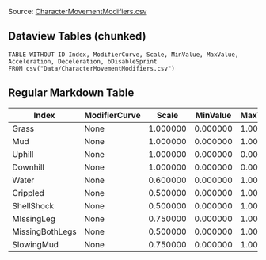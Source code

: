 Source: [CharacterMovementModifiers.csv](I:\UNCN\WS\SDK\Mods_Repos\ArgonSDK-FieldGuide\docs\Systems\Chivalry2\Tables\Data\CharacterMovementModifiers.csv)

## Dataview Tables (chunked)

```dataview
TABLE WITHOUT ID Index, ModifierCurve, Scale, MinValue, MaxValue, Acceleration, Deceleration, bDisableSprint
FROM csv("Data/CharacterMovementModifiers.csv")
```

## Regular Markdown Table

| Index | ModifierCurve | Scale | MinValue | MaxValue | Acceleration | Deceleration | bDisableSprint |
| --- | --- | --- | --- | --- | --- | --- | --- |
| Grass | None | 1.000000 | 0.000000 | 1.000000 | 1.000000 | 1.000000 | False |
| Mud | None | 1.000000 | 0.000000 | 1.000000 | 1.000000 | 1.000000 | False |
| Uphill | None | 1.000000 | 0.000000 | 0.000000 | 0.900000 | 0.900000 | False |
| Downhill | None | 1.000000 | 0.000000 | 0.000000 | 0.900000 | 0.900000 | False |
| Water | None | 0.600000 | 0.000000 | 1.000000 | 1.000000 | 1.000000 | True |
| Crippled | None | 0.500000 | 0.000000 | 1.000000 | 1.000000 | 1.000000 | True |
| ShellShock | None | 0.500000 | 0.000000 | 1.000000 | 1.000000 | 1.000000 | True |
| MIssingLeg | None | 0.750000 | 0.000000 | 1.000000 | 1.000000 | 1.000000 | True |
| MissingBothLegs | None | 0.500000 | 0.000000 | 1.000000 | 1.000000 | 1.000000 | True |
| SlowingMud | None | 0.750000 | 0.000000 | 1.000000 | 1.000000 | 1.000000 | False |
